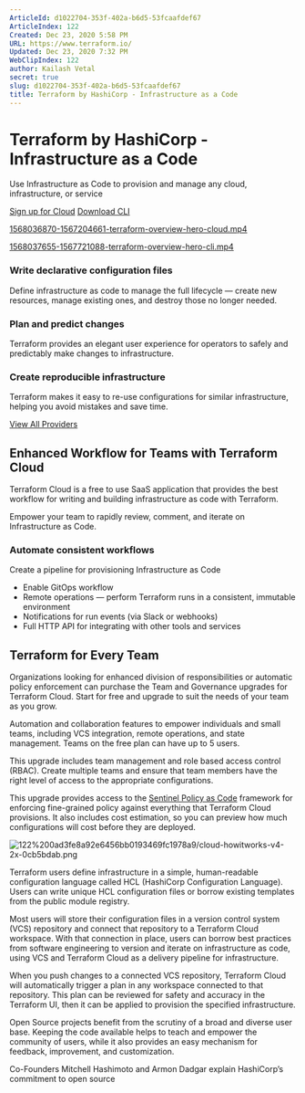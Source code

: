 ```yaml
---
ArticleId: d1022704-353f-402a-b6d5-53fcaafdef67
ArticleIndex: 122
Created: Dec 23, 2020 5:58 PM
URL: https://www.terraform.io/
Updated: Dec 23, 2020 7:32 PM
WebClipIndex: 122
author: Kailash Vetal
secret: true
slug: d1022704-353f-402a-b6d5-53fcaafdef67
title: Terraform by HashiCorp - Infrastructure as a Code
---
```

#  Terraform by HashiCorp - Infrastructure as a Code
Use Infrastructure as Code to provision and manage any cloud, infrastructure, or service

[Sign up for Cloud](https://app.terraform.io/signup/account?utm_source=iopage&utm_campaign=tf_cloud_ga)   [Download CLI](https://www.terraform.io/downloads.html)

[1568036870-1567204661-terraform-overview-hero-cloud.mp4](https://www.datocms-assets.com/2885/1568036870-1567204661-terraform-overview-hero-cloud.mp4)

[1568037655-1567721088-terraform-overview-hero-cli.mp4](https://www.datocms-assets.com/2885/1568037655-1567721088-terraform-overview-hero-cli.mp4)

### Write declarative configuration files

Define infrastructure as code to manage the full lifecycle — create new resources, manage existing ones, and destroy those no longer needed.

### Plan and predict changes

Terraform provides an elegant user experience for operators to safely and predictably make changes to infrastructure.

### Create reproducible infrastructure

Terraform makes it easy to re-use configurations for similar infrastructure, helping you avoid mistakes and save time.

[View All Providers](https://www.terraform.io/docs/providers/)

## Enhanced Workflow for Teams with Terraform Cloud

Terraform Cloud is a free to use SaaS application that provides the best workflow for writing and building infrastructure as code with Terraform.

Empower your team to rapidly review, comment, and iterate on Infrastructure as Code.

### Automate consistent workflows

Create a pipeline for provisioning Infrastructure as Code

- Enable GitOps workflow
- Remote operations — perform Terraform runs in a consistent, immutable environment
- Notifications for run events (via Slack or webhooks)
- Full HTTP API for integrating with other tools and services

## Terraform for Every Team

Organizations looking for enhanced division of responsibilities or automatic policy enforcement can purchase the Team and Governance upgrades for Terraform Cloud. Start for free and upgrade to suit the needs of your team as you grow.

Automation and collaboration features to empower individuals and small teams, including VCS integration, remote operations, and state management. Teams on the free plan can have up to 5 users.

This upgrade includes team management and role based access control (RBAC). Create multiple teams and ensure that team members have the right level of access to the appropriate configurations.

This upgrade provides access to the [Sentinel Policy as Code](https://www.hashicorp.com/sentinel) framework for enforcing fine-grained policy against everything that Terraform Cloud provisions. It also includes cost estimation, so you can preview how much configurations will cost before they are deployed.

![122%200ad3fe8a92e6456bb0193469fc1978a9/cloud-howitworks-v4-2x-0cb5bdab.png](122%200ad3fe8a92e6456bb0193469fc1978a9/cloud-howitworks-v4-2x-0cb5bdab.png)

Terraform users define infrastructure in a simple, human-readable configuration language called HCL (HashiCorp Configuration Language). Users can write unique HCL configuration files or borrow existing templates from the public module registry.

Most users will store their configuration files in a version control system (VCS) repository and connect that repository to a Terraform Cloud workspace. With that connection in place, users can borrow best practices from software engineering to version and iterate on infrastructure as code, using VCS and Terraform Cloud as a delivery pipeline for infrastructure.

When you push changes to a connected VCS repository, Terraform Cloud will automatically trigger a plan in any workspace connected to that repository. This plan can be reviewed for safety and accuracy in the Terraform UI, then it can be applied to provision the specified infrastructure.

Open Source projects benefit from the scrutiny of a broad and diverse user base. Keeping the code available helps to teach and empower the community of users, while it also provides an easy mechanism for feedback, improvement, and customization.

Co-Founders Mitchell Hashimoto and Armon Dadgar explain HashiCorp’s commitment to open source

